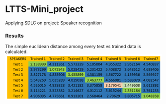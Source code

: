 # LTTS-Mini_project
Applying SDLC on project: Speaker recognition





### Results
The simple euclidean distance among every test vs trained data is calculated.
![](https://github.com/T-Rahul/LTTS-Mini_project/blob/main/7%20Others/Result.png)
